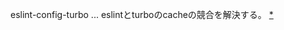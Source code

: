 eslint-config-turbo ... eslintとturboのcacheの競合を解決する。 [*](https://zenn.dev/okunokentaro/scraps/c154730ced793e)
